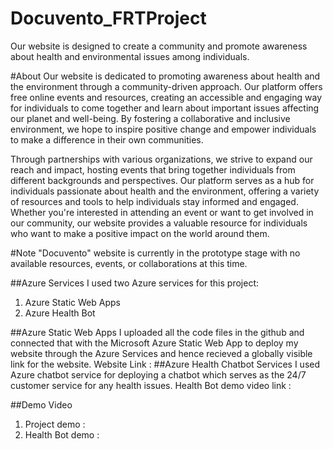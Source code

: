 # Docuvento_FRTProject
Our website is designed to create a community and promote awareness about health and environmental issues among individuals.

#About
Our website is dedicated to promoting awareness about health and the environment through a community-driven approach. Our platform offers free online events and resources, creating an accessible and engaging way for individuals to come together and learn about important issues affecting our planet and well-being. By fostering a collaborative and inclusive environment, we hope to inspire positive change and empower individuals to make a difference in their own communities.

Through partnerships with various organizations, we strive to expand our reach and impact, hosting events that bring together individuals from different backgrounds and perspectives. Our platform serves as a hub for individuals passionate about health and the environment, offering a variety of resources and tools to help individuals stay informed and engaged. Whether you're interested in attending an event or want to get involved in our community, our website provides a valuable resource for individuals who want to make a positive impact on the world around them.

#Note
"Docuvento" website is currently in the prototype stage with no available resources, events, or collaborations at this time.

##Azure Services
I used two Azure services for this project:
  1. Azure Static Web Apps
  2. Azure Health Bot

##Azure Static Web Apps
I uploaded all the code files in the github and connected that with the Microsoft Azure Static Web App to deploy my website through the Azure Services and hence recieved a globally visible link for the website.
Website Link : 
##Azure Health Chatbot Services
I used Azure chatbot service for deploying a chatbot which serves as the 24/7 customer service for any health issues.
Health Bot demo video link : 

##Demo Video 
1. Project demo : 
2. Health Bot demo : 
